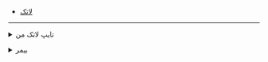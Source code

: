 - [لاتک](#RelatedLatex)

----------------
<a name="RelatedLatex"></a>
<details>
    <summary>تایپ لاتک من</summary>
  
> ## لاتک
- [لاتک از صفحات 45 الی 48](https://github.com/mrezabasiri/pnu99taklif/blob/main/5448man.tex)
- [فایل pdf](https://github.com/mrezabasiri/pnu99taklif/blob/main/5448man.pdf)

[<kbd>↩</kbd>](#TOC)
</details>


<a name="Relatedbeamer"></a>
<details>
   <summary>بیمر</summary> 
    
  > ##  لاتک با قالب بیمر 
  - [Power(229-232).latex](https://github.com/zahramahan/PNU_3991_AR/blob/main/Theory-of-Languages-and-Machines/Latex/%D8%B2%D9%87%D8%B1%D8%A7%20%D9%85%D8%A7%D9%87%D8%A7%D9%86_Power(229-232).tex)
  - [Power(229-232).pdf](https://github.com/zahramahan/PNU_3991_AR/blob/main/Theory-of-Languages-and-Machines/Latex/%D8%B2%D9%87%D8%B1%D8%A7%20%D9%85%D8%A7%D9%87%D8%A7%D9%86_Power(229-232).pdf)
  
  [<kbd>↩</kbd>](#TOC)
</details>
